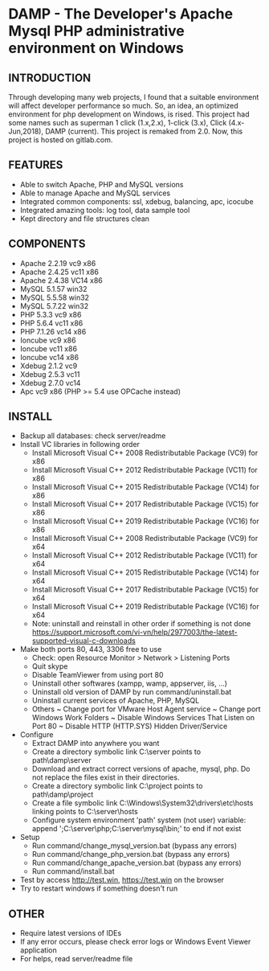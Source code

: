 DAMP - The Developer's Apache Mysql PHP administrative environment on Windows
=================================================================

INTRODUCTION
----------------------------
Through developing many web projects, I found that a suitable environment will affect developer performance so much.
So, an idea, an optimized environment for php development on Windows, is rised. 
This project had some names such as superman 1 click (1.x,2.x), 1-click (3.x), Click (4.x-Jun,2018), DAMP (current).
This project is remaked from 2.0.
Now, this project is hosted on gitlab.com.

FEATURES
----------------------------
- Able to switch Apache, PHP and MySQL versions
- Able to manage Apache and MySQL services
- Integrated common components: ssl, xdebug, balancing, apc, icocube
- Integrated amazing tools: log tool, data sample tool
- Kept directory and file structures clean

COMPONENTS
----------------------------
- Apache 2.2.19 vc9 x86
- Apache 2.4.25 vc11 x86
- Apache 2.4.38 VC14 x86
- MySQL 5.1.57 win32
- MySQL 5.5.58 win32
- MySQL 5.7.22 win32
- PHP 5.3.3 vc9 x86
- PHP 5.6.4 vc11 x86
- PHP 7.1.26 vc14 x86
- Ioncube vc9 x86
- Ioncube vc11 x86
- Ioncube vc14 x86
- Xdebug 2.1.2 vc9
- Xdebug 2.5.3 vc11
- Xdebug 2.7.0 vc14
- Apc vc9 x86 (PHP >= 5.4 use OPCache instead)

INSTALL
----------------------------
- Backup all databases: check server/readme
- Install VC libraries in following order
    * Install Microsoft Visual C++ 2008 Redistributable Package (VC9) for x86
    * Install Microsoft Visual C++ 2012 Redistributable Package (VC11) for x86
    * Install Microsoft Visual C++ 2015 Redistributable Package (VC14) for x86
    * Install Microsoft Visual C++ 2017 Redistributable Package (VC15) for x86
    * Install Microsoft Visual C++ 2019 Redistributable Package (VC16) for x86
    * Install Microsoft Visual C++ 2008 Redistributable Package (VC9) for x64
    * Install Microsoft Visual C++ 2012 Redistributable Package (VC11) for x64
    * Install Microsoft Visual C++ 2015 Redistributable Package (VC14) for x64
    * Install Microsoft Visual C++ 2017 Redistributable Package (VC15) for x64
    * Install Microsoft Visual C++ 2019 Redistributable Package (VC16) for x64
    * Note: uninstall and reinstall in other order if something is not done
    https://support.microsoft.com/vi-vn/help/2977003/the-latest-supported-visual-c-downloads
- Make both ports 80, 443, 3306 free to use
	* Check: open Resource Monitor > Network > Listening Ports
    * Quit skype
    * Disable TeamViewer from using port 80
    * Uninstall other softwares (xampp, wamp, appserver, iis, ...)
    * Uninstall old version of DAMP by run command/uninstall.bat
    * Uninstall current services of Apache, PHP, MySQL
    * Others
	    ~ Change port for VMware Host Agent service
	    ~ Change port Windows Work Folders
	    ~ Disable Windows Services That Listen on Port 80
	    ~ Disable HTTP (HTTP.SYS) Hidden Driver/Service
- Configure
    * Extract DAMP into anywhere you want
    * Create a directory symbolic link C:\server points to path\damp\server
    * Download and extract correct versions of apache, mysql, php. Do not replace the files exist in their directories.
    * Create a directory symbolic link C:\project points to path\damp\project
    * Create a file symbolic link C:\Windows\System32\drivers\etc\hosts linking points to C:\server\hosts
    * Configure system environment 'path' system (not user) variable: append ';C:\server\php;C:\server\mysql\bin;' to end if not exist
- Setup
    * Run command/change_mysql_version.bat (bypass any errors)
    * Run command/change_php_version.bat (bypass any errors)
    * Run command/change_apache_version.bat (bypass any errors)
    * Run command/install.bat
- Test by access http://test.win, https://test.win on the browser
- Try to restart windows if something doesn't run

OTHER
----------------------------
- Require latest versions of IDEs
- If any error occurs, please check error logs or Windows Event Viewer application
- For helps, read server/readme file